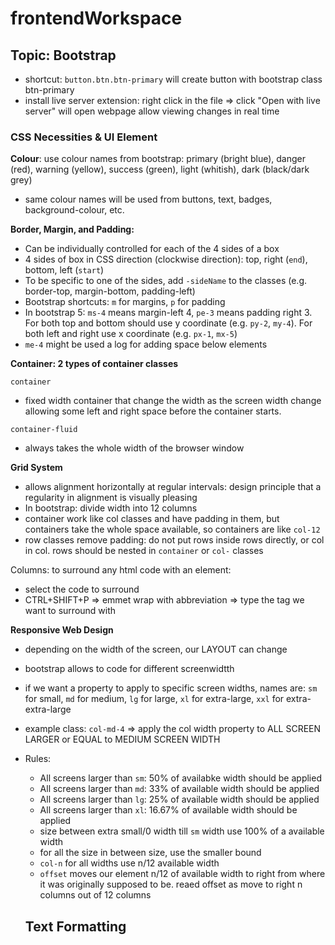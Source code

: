 # frontendWorkspace

## Topic: Bootstrap

- shortcut: `button.btn.btn-primary` will create button with bootstrap class btn-primary
- install live server extension: right click in the file => click "Open with live server" will open webpage allow viewing changes in real time

### CSS Necessities & UI Element

**Colour**: use colour names from bootstrap: primary (bright blue), danger (red), warning (yellow), success (green), light (whitish), dark (black/dark grey)

- same colour names will be used from buttons, text, badges, background-colour, etc.

**Border, Margin, and Padding:**
- Can be individually controlled for each of the 4 sides of a box
- 4 sides of box in CSS direction (clockwise direction): top, right (`end`), bottom, left (`start`)
- To be specific to one of the sides, add `-sideName` to the classes (e.g. border-top, margin-bottom, padding-left)
- Bootstrap shortcuts: `m` for margins, `p` for padding
- In bootstrap 5: `ms-4` means margin-left 4, `pe-3` means padding right 3. For both top and bottom should use y coordinate (e.g. `py-2`, `my-4`). For both left and right use x coordinate (e.g. `px-1`, `mx-5`)
- `me-4` might be used a log for adding space below elements

**Container: 2 types of container classes**

`container`
- fixed width container that change the  width as the screen width change allowing some left and right space before the container starts. 

`container-fluid`
- always takes the whole width of the browser window

**Grid System**
- allows alignment horizontally at regular intervals: design principle that a regularity in alignment is visually pleasing
- In bootstrap: divide width into 12 columns
- container work like col classes and have padding in them, but containers take the whole space available, so containers are like `col-12`
- row classes remove padding: do not put rows inside rows directly, or col in col. rows should be nested in `container` or `col-` classes


Columns:
to surround any html code with an element:
- select the code to surround
- CTRL+SHIFT+P => emmet wrap with abbreviation => type the tag we want to surround with

**Responsive Web Design**
- depending on the width of the screen, our LAYOUT can change
- bootstrap allows to code for different screenwidtth
- if we want a property to apply to specific screen widths, names are: `sm` for small, `md` for medium, `lg` for large, `xl` for extra-large, `xxl` for extra-extra-large
- example class: `col-md-4` => apply the col width property to ALL SCREEN LARGER or EQUAL to MEDIUM SCREEN WIDTH
- Rules:
  - All screens larger than `sm`: 50% of availabke width should be applied
  - All screens larger than `md`: 33% of available width should be applied
  - All screens larger than `lg`: 25% of available width should be applied
  - All screens larger than `xl`: 16.67% of available width should be applied
  - size between extra small/0 width till `sm` width use 100% of a available width
  - for all the size in between size, use the smaller bound
  - `col-n` for all widths use n/12 available width
  - `offset` moves our element n/12 of available width to right from where it was originally supposed to be. reaed offset as move to right n columns out of 12 columns

  **Text Formatting**
  - 